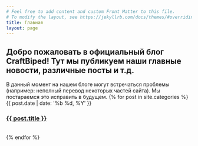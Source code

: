 ```yaml
---
# Feel free to add content and custom Front Matter to this file.
# To modify the layout, see https://jekyllrb.com/docs/themes/#overriding-theme-defaults
title: Главная
layout: page
---
```


## Добро пожаловать в официальный блог CraftBiped! Тут мы публикуем наши главные новости, различные посты и т.д. 
В данный момент на нашем блоге могут встречаться проблемы (например: неполный перевод некоторых частей сайта). Мы постараемся это исправить в будущем. 
{% for post in site.categories %}
<span class="post-meta">{{ post.date | date: '%b %d, %Y' }}</span>
          <h3><a class="post-link" href="/blog{{ post.url }}">
            {{ post.title }}
          </a></h3>
<br>
{% endfor %}
